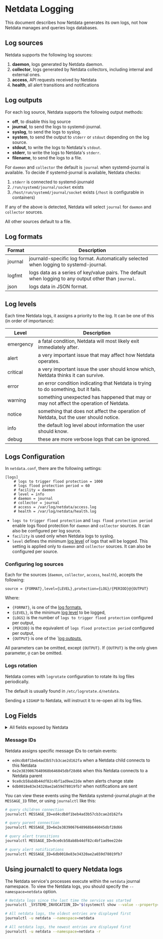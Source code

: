 <!--
title: "Log"
custom_edit_url: https://github.com/netdata/netdata/edit/master/src/libnetdata/log/README.md
sidebar_label: "Log"
learn_status: "Published"
learn_topic_type: "Tasks"
learn_rel_path: "Developers/libnetdata"
-->

# Netdata Logging

This document describes how Netdata generates its own logs, not how Netdata manages and queries logs databases.

## Log sources

Netdata supports the following log sources:

1. **daemon**, logs generated by Netdata daemon.
2. **collector**, logs generated by Netdata collectors, including internal and external ones.
3. **access**, API requests received by Netdata
4. **health**, all alert transitions and notifications

## Log outputs

For each log source, Netdata supports the following output methods:

- **off**, to disable this log source
- **journal**, to send the logs to systemd-journal.
- **syslog**, to send the logs to syslog.
- **system**, to send the output to `stderr` or `stdout` depending on the log source.
- **stdout**, to write the logs to Netdata's `stdout`.
- **stderr**, to write the logs to Netdata's `stderr`.
- **filename**, to send the logs to a file.

For `daemon` and `collector` the default is `journal` when systemd-journal is available.
To decide if systemd-journal is available, Netdata checks:

1. `stderr` is connected to systemd-journald
2. `/run/systemd/journal/socket` exists
3. `/host/run/systemd/journal/socket` exists (`/host` is configurable in containers)

If any of the above is detected, Netdata will select `journal` for `daemon` and `collector` sources.

All other sources default to a file.

## Log formats

| Format  | Description                                                                                            |
|---------|--------------------------------------------------------------------------------------------------------|
| journal | journald-specific log format. Automatically selected when logging to systemd-journal.                  |
| logfmt  | logs data as a series of key/value pairs. The default when logging to any output other than `journal`. |
| json    | logs data in JSON format.                                                                              |

## Log levels

Each time Netdata logs, it assigns a priority to the log. It can be one of this (in order of importance):

| Level     | Description                                                                            |
|-----------|----------------------------------------------------------------------------------------|
| emergency | a fatal condition, Netdata will most likely exit immediately after.                    |
| alert     | a very important issue that may affect how Netdata operates.                           |
| critical  | a very important issue the user should know which, Netdata thinks it can survive.      |
| error     | an error condition indicating that Netdata is trying to do something, but it fails.    |
| warning   | something unexpected has happened that may or may not affect the operation of Netdata. |
| notice    | something that does not affect the operation of Netdata, but the user should notice.   |
| info      | the default log level about information the user should know.                          |
| debug     | these are more verbose logs that can be ignored.                                       |

## Logs Configuration

In `netdata.conf`, there are the following settings:

```
[logs]
	# logs to trigger flood protection = 1000
	# logs flood protection period = 60
	# facility = daemon
	# level = info
	# daemon = journal
	# collector = journal
	# access = /var/log/netdata/access.log
	# health = /var/log/netdata/health.log
```

- `logs to trigger flood protection` and `logs flood protection period` enable logs flood protection for `daemon` and `collector` sources. It can also be configured per log source.
- `facility` is used only when Netdata logs to syslog.
- `level` defines the minimum [log level](#log-levels) of logs that will be logged. This setting is applied only to `daemon` and `collector` sources. It can also be configured per source.

### Configuring log sources

Each for the sources (`daemon`, `collector`, `access`, `health`), accepts the following: 

```
source = {FORMAT},level={LEVEL},protection={LOG}/{PERIOD}@{OUTPUT}
```

Where:

- `{FORMAT}`, is one of the [log formats](#log-formats),
- `{LEVEL}`, is the minimum [log level](#log-levels) to be logged,
- `{LOGS}` is the number of `logs to trigger flood protection` configured per output,
- `{PERIOD}` is the equivalent of `logs flood protection period` configured per output,
- `{OUTPUT}` is one of the `[log outputs](#log-outputs),

All parameters can be omitted, except `{OUTPUT}`. If `{OUTPUT}` is the only given parameter, `@` can be omitted.

### Logs rotation

Netdata comes with `logrotate` configuration to rotate its log files periodically.

The default is usually found in `/etc/logrotate.d/netdata`.

Sending a `SIGHUP` to Netdata, will instruct it to re-open all its log files.

## Log Fields

<details>
<summary>All fields exposed by Netdata</summary>

|                journal                 |             logfmt             |              json              |                                                Description                                                |
|:--------------------------------------:|:------------------------------:|:------------------------------:|:---------------------------------------------------------------------------------------------------------:|
|      `_SOURCE_REALTIME_TIMESTAMP`      |             `time`             |             `time`             |                                        the timestamp of the event                                         |
|          `SYSLOG_IDENTIFIER`           |             `comm`             |             `comm`             |                                       the program logging the event                                       |
|            `ND_LOG_SOURCE`             |            `source`            |            `source`            |                                  one of the [log sources](#log-sources)                                   |
|         `PRIORITY`<br/>numeric         |        `level`<br/>text        |      `level`<br/>numeric       |                                   one of the [log levels](#log-levels)                                    |
|                `ERRNO`                 |            `errno`             |            `errno`             |                                       the numeric value of `errno`                                        |
|            `INVOCATION_ID`             |               -                |               -                | a unique UUID of the Netdata session, reset on every Netdata restart, inherited by systemd when available |
|              `CODE_LINE`               |               -                |               -                |                         the line number of of the source code logging this event                          |
|              `CODE_FILE`               |               -                |               -                |                            the filename of the source code logging this event                             |
|            `CODE_FUNCTION`             |               -                |               -                |                          the function name of the source code logging this event                          |
|                 `TID`                  |             `tid`              |             `tid`              |                              the thread id of the thread logging this event                               |
|              `THREAD_TAG`              |            `thread`            |            `thread`            |                                 the name of the thread logging this event                                 |
|              `MESSAGE_ID`              |            `msg_id`            |            `msg_id`            |                                      see [message IDs](#message-ids)                                      |
|              `ND_MODULE`               |            `module`            |            `module`            |                                   the Netdata module logging this event                                   |
|             `ND_NIDL_NODE`             |             `node`             |             `node`             |                             the hostname of the node the event is related to                              |
|           `ND_NIDL_INSTANCE`           |           `instance`           |           `instance`           |                             the instance of the node the event is related to                              |
|           `ND_NIDL_CONTEXT`            |           `context`            |           `context`            |    the context the event is related to (this is usually the chart name, as shown on netdata dashboards    |
|          `ND_NIDL_DIMENSION`           |          `dimension`           |          `dimension`           |                                   the dimension the event is related to                                   |
|           `ND_SRC_TRANSPORT`           |        `src_transport`         |        `src_transport`         |                  when the event happened during a request, this is the request transport                  |
|              `ND_SRC_IP`               |            `src_ip`            |            `src_ip`            |          when the event happened during an inbound request, this is the IP the request came from          |
|             `ND_SRC_PORT`              |           `src_port`           |           `src_port`           |         when the event happened during an inbound request, this is the port the request came from         |
|        `ND_SRC_FORWARDED_HOST`         |      `src_forwarded_host`      |      `src_forwarded_host`      |                            the contents of the HTTP header `X-Forwarded-Host`                             |
|         `ND_SRC_FORWARDED_FOR`         |      `src_forwarded_for`       |      `src_forwarded_for`       |                             the contents of the HTTP header `X-Forwarded-For`                             |
|         `ND_SRC_CAPABILITIES`          |       `src_capabilities`       |       `src_capabilities`       |          when the request came from a child, this is the communication capabilities of the child          |
|           `ND_DST_TRANSPORT`           |        `dst_transport`         |        `dst_transport`         |        when the event happened during an outbound request, this is the outbound request transport         |
|              `ND_DST_IP`               |            `dst_ip`            |            `dst_ip`            |        when the event happened during an outbound request, this is the IP the request destination         |
|             `ND_DST_PORT`              |           `dst_port`           |           `dst_port`           |       when the event happened during an outbound request, this is the port the request destination        |
|         `ND_DST_CAPABILITIES`          |       `dst_capabilities`       |       `dst_capabilities`       |          when the request goes to a parent, this is the communication capabilities of the parent          |
|          `ND_REQUEST_METHOD`           |          `req_method`          |          `req_method`          |      when the event happened during an inbound request, this is the method the request was received       |
|           `ND_RESPONSE_CODE`           |             `code`             |             `code`             |                         when responding to a request, this this the response code                         |
|           `ND_CONNECTION_ID`           |             `conn`             |             `conn`             |            when there is a connection id for an inbound connection, this is the connection id             |
|          `ND_TRANSACTION_ID`           |         `transaction`          |         `transaction`          |                               the transaction id (UUID) of all API requests                               |
|        `ND_RESPONSE_SENT_BYTES`        |          `sent_bytes`          |          `sent_bytes`          |                                    the bytes we sent to API responses                                     |
|        `ND_RESPONSE_SIZE_BYTES`        |          `size_bytes`          |          `size_bytes`          |                                the uncompressed bytes of the API responses                                |
|      `ND_RESPONSE_PREP_TIME_USEC`      |           `prep_ut`            |           `prep_ut`            |                                   the time needed to prepare a response                                   |
|      `ND_RESPONSE_SENT_TIME_USEC`      |           `sent_ut`            |           `sent_ut`            |                                    the time needed to send a response                                     |
|     `ND_RESPONSE_TOTAL_TIME_USEC`      |           `total_ut`           |           `total_ut`           |                               the total time needed to complete a response                                |
|             `ND_ALERT_ID`              |           `alert_id`           |           `alert_id`           |                                   the alert id this event is related to                                   |
|          `ND_ALERT_EVENT_ID`           |        `alert_event_id`        |        `alert_event_id`        |                          a sequential number of the alert transition (per host)                           |
|          `ND_ALERT_UNIQUE_ID`          |       `alert_unique_id`        |       `alert_unique_id`        |                          a sequential number of the alert transition (per alert)                          |
|        `ND_ALERT_TRANSITION_ID`        |     `alert_transition_id`      |     `alert_transition_id`      |                                 the unique UUID of this alert transition                                  |
|           `ND_ALERT_CONFIG`            |         `alert_config`         |         `alert_config`         |                                    the alert configuration hash (UUID)                                    |
|            `ND_ALERT_NAME`             |            `alert`             |            `alert`             |                                              the alert name                                               |
|            `ND_ALERT_CLASS`            |         `alert_class`          |         `alert_class`          |                                         the alert classification                                          |
|          `ND_ALERT_COMPONENT`          |       `alert_component`        |       `alert_component`        |                                            the alert component                                            |
|            `ND_ALERT_TYPE`             |          `alert_type`          |          `alert_type`          |                                              the alert type                                               |
|            `ND_ALERT_EXEC`             |          `alert_exec`          |          `alert_exec`          |                                      the alert notification program                                       |
|          `ND_ALERT_RECIPIENT`          |       `alert_recipient`        |       `alert_recipient`        |                                          the alert recipient(s)                                           |
|            `ND_ALERT_VALUE`            |         `alert_value`          |         `alert_value`          |                                          the current alert value                                          |
|          `ND_ALERT_VALUE_OLD`          |       `alert_value_old`        |       `alert_value_old`        |                                         the previous alert value                                          |
|           `ND_ALERT_STATUS`            |         `alert_status`         |         `alert_status`         |                                         the current alert status                                          |
|         `ND_ALERT_STATUS_OLD`          |       `alert_value_old`        |       `alert_value_old`        |                                         the previous alert value                                          |
|            `ND_ALERT_UNITS`            |         `alert_units`          |         `alert_units`          |                                          the units of the alert                                           |
|           `ND_ALERT_SUMMARY`           |        `alert_summary`         |        `alert_summary`         |                                       the summary text of the alert                                       |
|            `ND_ALERT_INFO`             |          `alert_info`          |          `alert_info`          |                                        the info text of the alert                                         |
|          `ND_ALERT_DURATION`           |        `alert_duration`        |        `alert_duration`        |                             the duration the alert was in its previous state                              |
| `ND_ALERT_NOTIFICATION_TIMESTAMP_USEC` | `alert_notification_timestamp` | `alert_notification_timestamp` |                           the timestamp the notification delivery is scheduled                            |
|              `ND_REQUEST`              |           `request`            |           `request`            |                             the full request during which the event happened                              |
|               `MESSAGE`                |             `msg`              |             `msg`              |                                             the event message                                             |

</details>

### Message IDs

Netdata assigns specific message IDs to certain events:

- `ed4cdb8f1beb4ad3b57cb3cae2d162fa` when a Netdata child connects to this Netdata
- `6e2e3839067648968b646045dbf28d66` when this Netdata connects to a Netdata parent
- `9ce0cb58ab8b44df82c4bf1ad9ee22de` when alerts change state
- `6db0018e83e34320ae2a659d78019fb7` when notifications are sent

You can view these events using the Netdata systemd-journal.plugin at the `MESSAGE_ID` filter,
or using `journalctl` like this:

```bash
# query children connection
journalctl MESSAGE_ID=ed4cdb8f1beb4ad3b57cb3cae2d162fa

# query parent connection
journalctl MESSAGE_ID=6e2e3839067648968b646045dbf28d66

# query alert transitions
journalctl MESSAGE_ID=9ce0cb58ab8b44df82c4bf1ad9ee22de

# query alert notifications
journalctl MESSAGE_ID=6db0018e83e34320ae2a659d78019fb7
```

## Using journalctl to query Netdata logs

The Netdata service's processes execute within the `netdata` journal namespace. To view the Netdata logs, you should
specify the `--namespace=netdata` option.

```bash
# Netdata logs since the last time the service was started
journalctl _SYSTEMD_INVOCATION_ID="$(systemctl show --value --property=InvocationID netdata)" --namespace=netdata

# All netdata logs, the oldest entries are displayed first  
journalctl -u netdata --namespace=netdata

# All netdata logs, the newest entries are displayed first  
journalctl -u netdata --namespace=netdata -r
```
